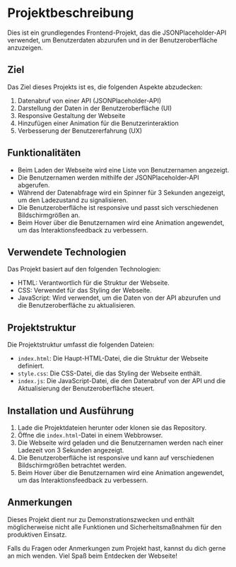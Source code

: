 # Projektbeschreibung

Dies ist ein grundlegendes Frontend-Projekt, das die JSONPlaceholder-API verwendet, um Benutzerdaten abzurufen und in der Benutzeroberfläche anzuzeigen.

## Ziel

Das Ziel dieses Projekts ist es, die folgenden Aspekte abzudecken:

1. Datenabruf von einer API (JSONPlaceholder-API)
2. Darstellung der Daten in der Benutzeroberfläche (UI)
3. Responsive Gestaltung der Webseite
4. Hinzufügen einer Animation für die Benutzerinteraktion
5. Verbesserung der Benutzererfahrung (UX)

## Funktionalitäten

- Beim Laden der Webseite wird eine Liste von Benutzernamen angezeigt.
- Die Benutzernamen werden mithilfe der JSONPlaceholder-API abgerufen.
- Während der Datenabfrage wird ein Spinner für 3 Sekunden angezeigt, um den Ladezustand zu signalisieren.
- Die Benutzeroberfläche ist responsive und passt sich verschiedenen Bildschirmgrößen an.
- Beim Hover über die Benutzernamen wird eine Animation angewendet, um das Interaktionsfeedback zu verbessern.

## Verwendete Technologien

Das Projekt basiert auf den folgenden Technologien:

- HTML: Verantwortlich für die Struktur der Webseite.
- CSS: Verwendet für das Styling der Webseite.
- JavaScript: Wird verwendet, um die Daten von der API abzurufen und die Benutzeroberfläche zu aktualisieren.

## Projektstruktur

Die Projektstruktur umfasst die folgenden Dateien:

- `index.html`: Die Haupt-HTML-Datei, die die Struktur der Webseite definiert.
- `style.css`: Die CSS-Datei, die das Styling der Webseite enthält.
- `index.js`: Die JavaScript-Datei, die den Datenabruf von der API und die Aktualisierung der Benutzeroberfläche steuert.

## Installation und Ausführung

1. Lade die Projektdateien herunter oder klonen sie das Repository.
2. Öffne die `index.html`-Datei in einem Webbrowser.
3. Die Webseite wird geladen und die Benutzernamen werden nach einer Ladezeit von 3 Sekunden angezeigt.
4. Die Benutzeroberfläche ist responsive und kann auf verschiedenen Bildschirmgrößen betrachtet werden.
5. Beim Hover über die Benutzernamen wird eine Animation angewendet, um das Interaktionsfeedback zu verbessern.

## Anmerkungen

Dieses Projekt dient nur zu Demonstrationszwecken und enthält möglicherweise nicht alle Funktionen und Sicherheitsmaßnahmen für den produktiven Einsatz.

Falls du Fragen oder Anmerkungen zum Projekt hast, kannst du dich gerne an mich wenden. Viel Spaß beim Entdecken der Webseite!
